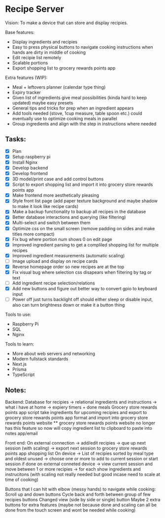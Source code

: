 # Recipe Server

Vision: To make a device that can store and display recipies.

Base features:
   - Display ingredients and recipies
   - Easy to press physical buttons to navigate cooking instructions when hands are dirty in middle of cooking
   - Edit recipie list remotely
   - Scalable portions
   - Export shopping list to grocery rewards points app

Extra features (WIP):
   - Meal + leftovers planner (calendar type thing)
   - Expiry tracker
   - Given list of ingredients give meal possibilities (kinda hard to keep updated) maybe easy presets
   - General tips and tricks for prep when an ingredient appears
   - Add tools needed (stove, 1cup measure, table spoon etc.) could eventually use to optimize cooking meals in parallel
   - Group ingredients and align with the step in instructions where needed

## Tasks:
- [x] Plan
- [x] Setup raspberry pi
- [x] Install Nginx
- [x] Develop backend
- [x] Develop frontend
- [x] 3D model/print case and add control buttons
- [x] Script to export shopping list and import it into grocery store rewards points app
- [x] Make frontend more aesthetically pleasing
- [x] Style front list page (add paper texture background and maybe shadow to make it look like recipe cards)
- [x] Make a backup functionality to backup all recipes in the database
- [x] Better database interactions and querying (like filtering)
- [x] Multi-select and switch between them
- [x] Optimize css on the small screen (remove padding on sides and make titles more compact)
- [x] Fix bug where portion num shows 0 on edit page
- [x] Improved ingredient parsing to get a compliled shopping list for multiple recipes
- [x] Improved ingredient measurements (automatic scaling)
- [ ] Image upload and display on recipe cards
- [x] Reverse homepage order so new recipes are at the top
- [x] Fix visual bug where selection css disapears when filtering by tag or text
- [ ] Add ingredient recipe selection/relations
- [x] Add new buttons and figure out better way to convert gpio to keyboard input
- [ ] Power off just turns backlight off should either sleep or disable input, also can turn brightness down or make it a button thing

Tools to use:
   - Raspberry Pi
   - SQL
   - Nginx

Tools to learn:
   - More about web servers and networking
   - Modern fullstack standards
   - Next.js
   - Prisma
   - TypeScript

## Notes:

Backend:
Database for recipies -> relational ingredients and instructions -> what i have at home -> expiery timers + done meals
Grocery store rewards points app script take ingredients for upcoming recipies and export to grocery store rewards points app format and import into grocery store rewards points website ** grocery store rewards points website no longer has this feature so now will copy ingredient list to clipboard to paste into notes app/email

Front end:
On external connection -> add/edit recipies -> que up next session (with scaling) -> export next session to grocery store rewards points app shopping list
On device -> List of recipies sorted by meal type and oldest unused -> choose one or more to add to current session or start session if done on external conneted device -> view current session and move between 1 or more recipies -> for each show ingredients and instrucitons (with scaling not really needed but good incase need to scale at time of cooking)

Buttons that I can hit with elbow (messy hands) to navigate while cooking:
Scroll up and down buttons
Cycle back and forth between group of few recipies buttons
Changed view (side by side or single) button
Maybe 2 extra buttons for extra features (maybe not because done and scaling can all be done from the touch screen and wont be needed while cooking)